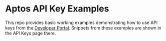 # Aptos API Key Examples

This repo provides basic working examples demonstrating how to use API keys from the [Developer Portal](https://developers.aptoslabs.com). Snippets from these examples are shown in the API Keys page there.
